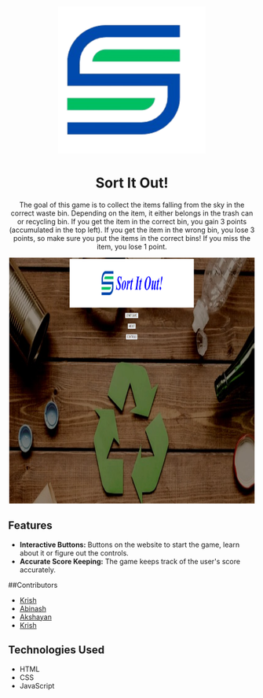<p align="center">
  <img src="images/Logo.png" width="300px" height="300px"/>
</p>

<div align="center">
  <h1>Sort It Out!</h1>
  <p>The goal of this game is to collect the items falling from the sky in the correct waste bin. Depending on the item, it either belongs in the trash can or recycling bin. If you get the item in the correct bin, you gain 3 points (accumulated in the top left). If you get the item in the wrong bin, you lose 3 points, so make sure you put the items in the correct bins! If you miss the item, you lose 1 point.</p>
</div>

<p align="center">
  <img src="images/Main Page.png" width="500px" height="500px"/>
</p>

## Features
* **Interactive Buttons:** Buttons on the website to start the game, learn about it or figure out the controls.
* **Accurate Score Keeping:** The game keeps track of the user's score accurately. 

##Contributors
* [Krish](https://github.com/the-kido)
* [Abinash](https://github.com/AbinashNagendran)
* [Akshayan](https://github.com/Akkipr)
* [Krish](https://github.com/KR1-SH)

## Technologies Used
* HTML
* CSS
* JavaScript
